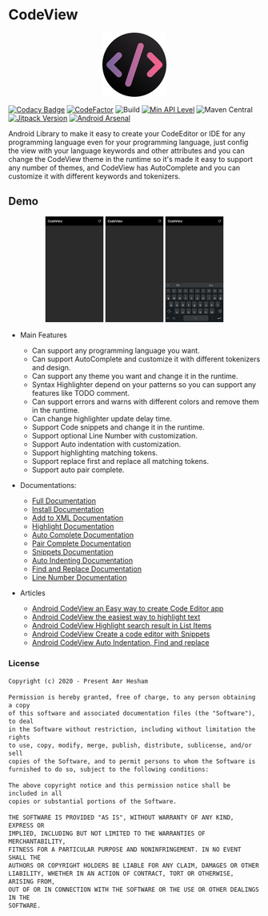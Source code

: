 # CodeView
<p align="center">
  <img src="media/cv-logo.png" width="128px" height="128px"/>
</p>

[![Codacy Badge](https://api.codacy.com/project/badge/Grade/343df315aa3b40e09e6e98cf32ff8468)](https://app.codacy.com/gh/AmrDeveloper/CodeView?utm_source=github.com&utm_medium=referral&utm_content=AmrDeveloper/CodeView&utm_campaign=Badge_Grade_Settings)
[![CodeFactor](https://www.codefactor.io/repository/github/amrdeveloper/codeview/badge)](https://www.codefactor.io/repository/github/amrdeveloper/codeview)
![Build](https://github.com/amrdeveloper/codeview/actions/workflows/build.yml/badge.svg)
[![Min API Level](https://img.shields.io/badge/API-%2B14-brightgreen)]()
![Maven Central](https://img.shields.io/maven-central/v/io.github.amrdeveloper/codeview?color=green)
[![Jitpack Version](https://jitpack.io/v/AmrDeveloper/CodeView.svg)](https://jitpack.io/#AmrDeveloper/CodeView)
[![Android Arsenal](https://img.shields.io/badge/Android%20Arsenal-CodeView-brightgreen.svg?style=flat)](https://android-arsenal.com/details/1/8179)

Android Library to make it easy to create your CodeEditor or IDE for any programming language 
even for your programming language, just config the view with your language keywords and other attributes
and you can change the CodeView theme in the runtime so it's made it easy to support any number of themes, 
and CodeView has AutoComplete and you can customize it with different keywords and tokenizers.

## Demo
<p align="center">
  <img src="media/python_demo.gif" alt="animated" width="23%"/>
  <img src="media/java_demo.gif" alt="animated" width="23%"/>
  <img src="media/golang_demo.gif" alt="animated" width="23%"/>
</p>

- Main Features
  - Can support any programming language you want.
  - Can support AutoComplete and customize it with different tokenizers and design.
  - Can support any theme you want and change it in the runtime.
  - Syntax Highlighter depend on your patterns so you can support any features like TODO comment.
  - Can support errors and warns with different colors and remove them in the runtime.
  - Can change highlighter update delay time.
  - Support Code snippets and change it in the runtime.
  - Support optional Line Number with customization.
  - Support Auto indentation with customization.
  - Support highlighting matching tokens.
  - Support replace first and replace all matching tokens.
  - Support auto pair complete.

- Documentations:
  - [Full Documentation](https://amrdeveloper.github.io/CodeView/)
  - [Install Documentation](docs/install.md)
  - [Add to XML Documentation](docs/add-to-xml.md)
  - [Highlight Documentation](docs/highlight.md)
  - [Auto Complete Documentation](docs/auto-complete.md)
  - [Pair Complete Documentation](docs/pair-complete.md)
  - [Snippets Documentation](docs/snippets.md)
  - [Auto Indenting Documentation](docs/auto-indenting.md)
  - [Find and Replace Documentation](docs/find-and-replace.md)
  - [Line Number Documentation](docs/line-number.md)

- Articles
  - [Android CodeView an Easy way to create Code Editor app](https://itnext.io/android-codeview-an-easy-way-to-create-code-editor-app-5d67c3534f84)
  - [Android CodeView the easiest way to highlight text](https://itnext.io/android-codeview-the-easiest-way-to-highlight-patterns-53702e0e2164)
  - [Android CodeView Highlight search result in List Items](https://itnext.io/android-codeview-highlight-search-result-in-list-items-b7e4c9fb57d8)
  - [Android CodeView Create a code editor with Snippets](https://itnext.io/android-codeview-create-a-code-editor-with-snippets-6733094161e4)
  - [Android CodeView Auto Indentation, Find and replace](https://itnext.io/android-codeview-auto-indentation-find-and-replace-3bc91994e214)

### License

```
Copyright (c) 2020 - Present Amr Hesham

Permission is hereby granted, free of charge, to any person obtaining a copy
of this software and associated documentation files (the "Software"), to deal
in the Software without restriction, including without limitation the rights
to use, copy, modify, merge, publish, distribute, sublicense, and/or sell
copies of the Software, and to permit persons to whom the Software is
furnished to do so, subject to the following conditions:

The above copyright notice and this permission notice shall be included in all
copies or substantial portions of the Software.

THE SOFTWARE IS PROVIDED "AS IS", WITHOUT WARRANTY OF ANY KIND, EXPRESS OR
IMPLIED, INCLUDING BUT NOT LIMITED TO THE WARRANTIES OF MERCHANTABILITY,
FITNESS FOR A PARTICULAR PURPOSE AND NONINFRINGEMENT. IN NO EVENT SHALL THE
AUTHORS OR COPYRIGHT HOLDERS BE LIABLE FOR ANY CLAIM, DAMAGES OR OTHER
LIABILITY, WHETHER IN AN ACTION OF CONTRACT, TORT OR OTHERWISE, ARISING FROM,
OUT OF OR IN CONNECTION WITH THE SOFTWARE OR THE USE OR OTHER DEALINGS IN THE
SOFTWARE.
```
